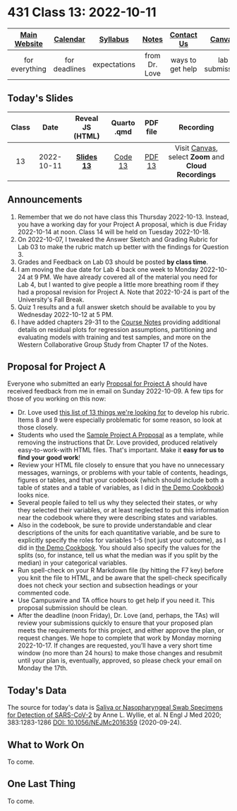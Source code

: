 # 431 Class 13: 2022-10-11

[Main Website](https://thomaselove.github.io/431-2022/) | [Calendar](https://thomaselove.github.io/431-2022/calendar.html) | [Syllabus](https://thomaselove.github.io/431-syllabus-2022/) | [Notes](https://thomaselove.github.io/431-notes/) | [Contact Us](https://thomaselove.github.io/431-2022/contact.html) | [Canvas](https://canvas.case.edu) | [Data and Code](https://github.com/THOMASELOVE/431-data)
:-----------: | :--------------: | :----------: | :---------: | :-------------: | :-----------: | :------------:
for everything | for deadlines | expectations | from Dr. Love | ways to get help | lab submission | for downloads

## Today's Slides

Class | Date | Reveal JS (HTML) | Quarto .qmd | PDF file | Recording
:---: | :--------: | :------: | :------: | :--------: | :-------------:
13 | 2022-10-11 | **[Slides 13](https://thomaselove.github.io/431-slides-2022/class13.html)** | [Code 13](https://thomaselove.github.io/431-slides-2022/class13.qmd) | [PDF 13](431%20Class%2013.pdf) | Visit [Canvas](https://canvas.case.edu/), select **Zoom** and **Cloud Recordings**

## Announcements

1. Remember that we do not have class this Thursday 2022-10-13. Instead, you have a working day for your Project A proposal, which is due Friday 2022-10-14 at noon. Class 14 will be held on Tuesday 2022-10-18.
2. On 2022-10-07, I tweaked the Answer Sketch and Grading Rubric for Lab 03 to make the rubric match up better with the findings for Question 3.
3. Grades and Feedback on Lab 03 should be posted **by class time**.
4. I am moving the due date for Lab 4 back one week to Monday 2022-10-24 at 9 PM. We have already covered all of the material you need for Lab 4, but I wanted to give people a little more breathing room if they had a proposal revision for Project A. Note that 2022-10-24 is part of the University's Fall Break.
5. Quiz 1 results and a full answer sketch should be available to you by Wednesday 2022-10-12 at 5 PM.
6. I have added chapters 29-31 to the [Course Notes](https://thomaselove.github.io/431-notes/) providing additional details on residual plots for regression assumptions, partitioning and evaluating models with training and test samples, and more on the Western Collaborative Group Study from Chapter 17 of the Notes.

## Proposal for Project A

Everyone who submitted an early [Proposal for Project A](https://thomaselove.github.io/431-projectA-2022/proposal.html) should have received feedback from me in email on Sunday 2022-10-09. A few tips for those of you working on this now:

- Dr. Love used [this list of 13 things we're looking for](https://thomaselove.github.io/431-projectA-2022/proposal.html#grading-the-proposal-13-things-were-looking-for) to develop his rubric. Items 8 and 9 were especially problematic for some reason, so look at those closely.
- Students who used the [Sample Project A Proposal](https://thomaselove.github.io/431-projectA-2022/exampleA.html) as a template, while removing the instructions that Dr. Love provided, produced relatively easy-to-work-with HTML files. That's important. Make it **easy for us to find your good work**!
- Review your HTML file closely to ensure that you have no unnecessary messages, warnings, or problems with your table of contents, headings, figures or tables, and that your codebook (which should include both a table of states and a table of variables, as I did in [the Demo Cookbook](https://thomaselove.github.io/431-projectA-2022/data.html#demo-codebook)) looks nice.
- Several people failed to tell us why they selected their states, or why they selected their variables, or at least neglected to put this information near the codebook where they were describing states and variables.
- Also in the codebook, be sure to provide understandable and clear descriptions of the units for each quantitative variable, and be sure to explicitly specify the roles for variables 1-5 (not just your outcome), as I did in [the Demo Cookbook](https://thomaselove.github.io/431-projectA-2022/data.html#demo-codebook). You should also specify the values for the splits (so, for instance, tell us what the median was if you split by the median) in your categorical variables.
- Run spell-check on your R Markdown file (by hitting the F7 key) before you knit the file to HTML, and be aware that the spell-check specifically does not check your section and subsection headings or your commented code.
- Use Campuswire and TA office hours to get help if you need it. This proposal submission should be clean.
- After the deadline (noon Friday), Dr. Love (and, perhaps, the TAs) will review your submissions quickly to ensure that your proposed plan meets the requirements for this project, and either approve the plan, or request changes. We hope to complete that work by Monday morning 2022-10-17. If changes are requested, you’ll have a very short time window (no more than 24 hours) to make those changes and resubmit until your plan is, eventually, approved, so please check your email on Monday the 17th.
    
## Today's Data

The source for today's data is [Saliva or Nasopharyngeal Swab Specimens for Detection of SARS-CoV-2](https://www.nejm.org/doi/full/10.1056/NEJMc2016359) by Anne L. Wyllie, et al. N Engl J Med 2020; 383:1283-1286 [DOI: 10.1056/NEJMc2016359](https://www.nejm.org/doi/full/10.1056/NEJMc2016359) (2020-09-24).

## What to Work On

To come.

## One Last Thing

To come.

